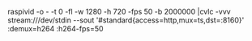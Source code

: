 raspivid -o - -t 0 -fl -w 1280 -h 720 -fps 50 -b 2000000 |cvlc -vvv stream:///dev/stdin --sout '#standard{access=http,mux=ts,dst=:8160}' :demux=h264 :h264-fps=50


